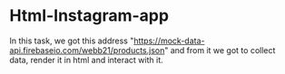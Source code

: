 # Html-Instagram-app

In this task, we got this address "https://mock-data-api.firebaseio.com/webb21/products.json" and from it we got to collect data, render it in html and interact with it.
